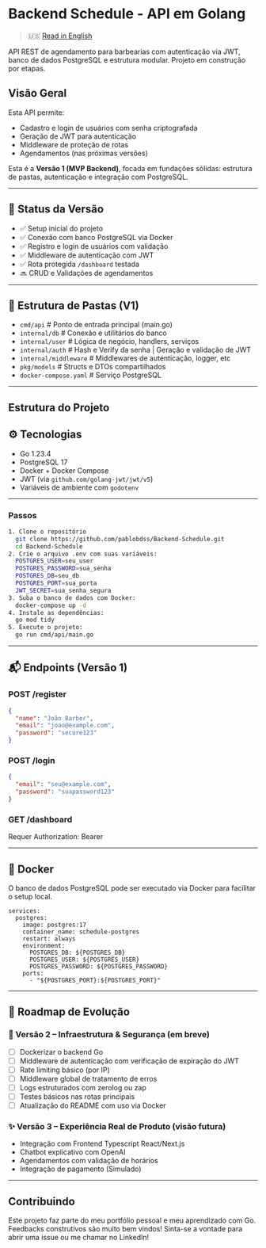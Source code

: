 # Backend Schedule - API em Golang

> 🇺🇸 [Read in English](./README.md)

API REST de agendamento para barbearias com autenticação via JWT, banco de dados PostgreSQL e estrutura modular. Projeto em construção por etapas.

## Visão Geral

Esta API permite:

- Cadastro e login de usuários com senha criptografada
- Geração de JWT para autenticação
- Middleware de proteção de rotas
- Agendamentos (nas próximas versões)

Esta é a **Versão 1 (MVP Backend)**, focada em fundações sólidas:
estrutura de pastas, autenticação e integração com PostgreSQL.

---

## 🚦 Status da Versão

- ✅ Setup inicial do projeto
- ✅ Conexão com banco PostgreSQL via Docker
- ✅ Registro e login de usuários com validação
- ✅ Middleware de autenticação com JWT
- ✅ Rota protegida `/dashboard` testada
- 🔜 CRUD e Validações de agendamentos

---

## 📂 Estrutura de Pastas (V1)

- `cmd/api` # Ponto de entrada principal (main.go)
- `internal/db` # Conexão e utilitários do banco
- `internal/user` # Lógica de negócio, handlers, serviços
- `internal/auth` # Hash e Verify da senha | Geração e validação de JWT
- `internal/middleware` # Middlewares de autenticação, logger, etc
- `pkg/models` # Structs e DTOs compartilhados
- `docker-compose.yaml`  # Serviço PostgreSQL

---

## Estrutura do Projeto

## ⚙️ Tecnologias

- Go 1.23.4
- PostgreSQL 17
- Docker + Docker Compose
- JWT (via `github.com/golang-jwt/jwt/v5`)
- Variáveis de ambiente com `godotenv`

---

### Passos

```bash
1. Clone o repositório
  git clone https://github.com/pablobdss/Backend-Schedule.git
  cd Backend-Schedule
2. Crie o arquivo .env com suas variáveis:
  POSTGRES_USER=seu_user
  POSTGRES_PASSWORD=sua_senha
  POSTGRES_DB=seu_db
  POSTGRES_PORT=sua_porta
  JWT_SECRET=sua_senha_segura
3. Suba o banco de dados com Docker:
  docker-compose up -d
4. Instale as dependências:
  go mod tidy
5. Execute o projeto:
  go run cmd/api/main.go
```

---

## 📬 Endpoints (Versão 1)

### POST /register
```json
{
  "name": "João Barber",
  "email": "joao@example.com",
  "password": "secure123"
}
```
### POST /login
``` json
{
  "email": "seu@example.com",
  "password": "suapassword123"
}
```
### GET /dashboard
  Requer Authorization: Bearer <token>

---

## 🐳 Docker

O banco de dados PostgreSQL pode ser executado via Docker para facilitar o setup local.
```
services:
  postgres:
    image: postgres:17
    container_name: schedule-postgres
    restart: always
    environment:
      POSTGRES_DB: ${POSTGRES_DB}
      POSTGRES_USER: ${POSTGRES_USER}
      POSTGRES_PASSWORD: ${POSTGRES_PASSWORD}
    ports:
      - "${POSTGRES_PORT}:${POSTGRES_PORT}"
```

---

## 📍 Roadmap de Evolução

### 🧱 Versão 2 – Infraestrutura & Segurança (em breve)

- [ ] Dockerizar o backend Go
- [ ] Middleware de autenticação com verificação de expiração do JWT
- [ ] Rate limiting básico (por IP)
- [ ] Middleware global de tratamento de erros
- [ ] Logs estruturados com zerolog ou zap
- [ ] Testes básicos nas rotas principais
- [ ] Atualização do README com uso via Docker

### ✨ Versão 3 – Experiência Real de Produto (visão futura)

- Integração com Frontend Typescript React/Next.js
- Chatbot explicativo com OpenAI
- Agendamentos com validação de horários
- Integração de pagamento (Simulado)

---

## Contribuindo

Este projeto faz parte do meu portfólio pessoal e meu aprendizado com Go. Feedbacks construtivos são muito bem vindos!
Sinta-se a vontade para abrir uma issue ou me chamar no LinkedIn!

